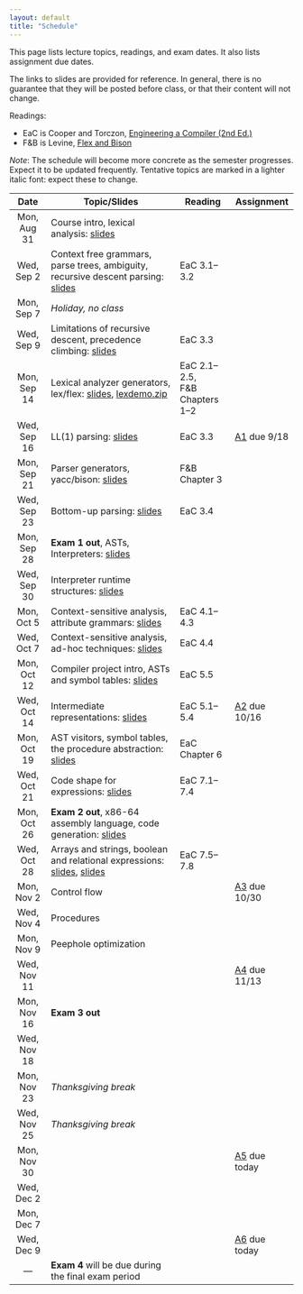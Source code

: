 ```yaml
---
layout: default
title: "Schedule"
---
```


This page lists lecture topics, readings, and exam dates.  It also lists assignment due dates.

The links to slides are provided for reference.  In general, there is no guarantee that they will be posted before class, or that their content will not change.

Readings:

* EaC is Cooper and Torczon, [Engineering a Compiler (2nd Ed.)](https://www.elsevier.com/books/engineering-a-compiler/cooper/978-0-12-088478-0)
* F&amp;B is Levine, [Flex and Bison](https://www.oreilly.com/library/view/flex-bison/9780596805418/)

*Note*: The schedule will become more concrete as the semester progresses. Expect it to be updated frequently.  Tentative topics are marked <span class="tentative">in a lighter italic font</span>: expect these to change.

Date               | Topic/Slides | Reading      | Assignment
:----------------: | ------------ | ------------ | ----------
Mon, Aug 31 | Course intro, lexical analysis: [slides](lectures/lecture01-public.pdf)
Wed, Sep 2 | Context free grammars, parse trees, ambiguity, recursive descent parsing: [slides](lectures/lecture02-public.pdf) | EaC 3.1–3.2
Mon, Sep 7 | *Holiday, no class*
Wed, Sep 9 | Limitations of recursive descent, precedence climbing: [slides](lectures/lecture03-public.pdf) | EaC 3.3
Mon, Sep 14 | Lexical analyzer generators, lex/flex: [slides](lectures/lecture04-public.pdf), [lexdemo.zip](lectures/lexdemo.zip) | EaC 2.1–2.5,<br>F&amp;B Chapters 1–2
Wed, Sep 16 | LL(1) parsing: [slides](lectures/lecture05-public.pdf) | EaC 3.3 | [A1](assign/assign01.html) due 9/18
Mon, Sep 21 | Parser generators, yacc/bison: [slides](lectures/lecture06-public.pdf) | F&amp;B Chapter 3
Wed, Sep 23 | Bottom-up parsing: [slides](lectures/lecture07-public.pdf) | EaC 3.4
Mon, Sep 28 | <b>Exam 1 out</b>, ASTs, Interpreters: [slides](lectures/lecture08-public.pdf) | 
Wed, Sep 30 | Interpreter runtime structures: [slides](lectures/lecture09-public.pdf) | 
Mon, Oct 5 | Context-sensitive analysis, attribute grammars: [slides](lectures/Context_sensitive_Analysis_I.pdf) | EaC 4.1–4.3
Wed, Oct 7 | Context-sensitive analysis, ad-hoc techniques: [slides](lectures/Context_sensitive_Analysis_II.pdf) | EaC 4.4
Mon, Oct 12 | Compiler project intro, ASTs and symbol tables: [slides](lectures/lecture12-public.pdf) | EaC 5.5
Wed, Oct 14 | Intermediate representations: [slides](lectures/Intermediate_Representations.pdf) | EaC 5.1–5.4 | [A2](assign/assign02.html) due 10/16
Mon, Oct 19 | AST visitors, symbol tables, the procedure abstraction: [slides](lectures/The_Procedure_Abstraction_I.pdf) | EaC Chapter 6
Wed, Oct 21 | Code shape for expressions: [slides](/lectures/Code_Shape_I_Quick_Intro_to_Code_Generation_+_Code_Shape_for_Expressions.pdf) | EaC 7.1–7.4
Mon, Oct 26 | <b>Exam 2 out</b>, x86-64 assembly language, code generation: [slides](lectures/lecture16-public.pdf) | 
Wed, Oct 28 | Arrays and strings, boolean and relational expressions: [slides](lectures/Code_Shape_II_Arrays_Aggregates_&_Strings.pdf), [slides](lectures/Code_Shape_III_Boolean_and_Relational_Expressions_+_Control_Flow.pdf) | EaC 7.5–7.8
Mon, Nov 2 | <span class="tentative">Control flow</span>  | | [A3](assign/assign03.html) due 10/30
Wed, Nov 4 | <span class="tentative">Procedures</span>
Mon, Nov 9 | <span class="tentative">Peephole optimization</span>
Wed, Nov 11 |  | | [A4](assign/assign04.html) due 11/13
Mon, Nov 16 | <b>Exam 3 out</b>
Wed, Nov 18 | 
Mon, Nov 23 | *Thanksgiving break*
Wed, Nov 25 | *Thanksgiving break*
Mon, Nov 30 |  | | [A5](assign/assign05.html) due today
Wed, Dec 2 | 
Mon, Dec 7 | 
Wed, Dec 9 |  | | [A6](assign/assign06.html) due today
—          | <b>Exam 4</b> will be due during the final exam period
